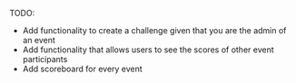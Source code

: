 TODO:
- Add functionality to create a challenge given that you are the admin of an event
- Add functionality that allows users to see the scores of other event participants
- Add scoreboard for every event
